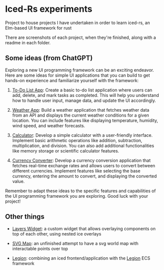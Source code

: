 # Iced-Rs experiments

Project to house projects I have undertaken in order to learn iced-rs, an Elm-based UI framework for rust

There are screenshots of each project, when they're finished, along with a readme in each folder.

## Some ideas (from ChatGPT)

Exploring a new UI programming framework can be an exciting endeavor. Here are some ideas for simple UI applications that you can build to get hands-on experience and familiarize yourself with the framework:

1. [To-Do List App](./todo-list/): Create a basic to-do list application where users can add, delete, and mark tasks as completed. This will help you understand how to handle user input, manage data, and update the UI accordingly.

2. [Weather App](./weather-here/): Build a weather application that fetches weather data from an API and displays the current weather conditions for a given location. You can include features like displaying temperature, humidity, wind speed, and weather forecasts.

3. [Calculator](./iced-calc/): Develop a simple calculator with a user-friendly interface. Implement basic arithmetic operations like addition, subtraction, multiplication, and division. You can also add additional functionalities like memory storage or scientific calculator features.

6. [Currency Converter](./currency/): Develop a currency conversion application that fetches real-time exchange rates and allows users to convert between different currencies. Implement features like selecting the base currency, entering the amount to convert, and displaying the converted value.

Remember to adapt these ideas to the specific features and capabilities of the UI programming framework you are exploring. Good luck with your project!

## Other things

- [Layers Widget](./layers/): a custom widget that allows overlaying components on top of each other, using nested ice overlays

- [SVG Map](./svg-map/): an unfinished attempt to have a svg world map with interactable points over top

- [Legion](./legion/): combining an iced frontend/application with the [Legion](https://github.com/amethyst/legion) ECS framework